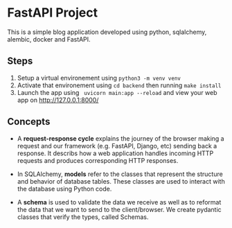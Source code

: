 # FastAPI Project

This is a simple blog application developed using python, sqlalchemy, alembic, docker and FastAPI.

## Steps
1. Setup a virtual environement using `python3 -m venv venv`
2. Activate that environement using `cd backend` then running `make install`
3. Launch the app using ` uvicorn main:app --reload` and view your web app on http://127.0.0.1:8000/

## Concepts

- A **request-response cycle** explains the journey of the browser making a request and our framework (e.g. FastAPI, Django, etc) sending back a response. It describs how a web application handles incoming HTTP requests and produces corresponding HTTP responses.

- In SQLAlchemy, **models** refer to the classes that represent the structure and behavior of database tables. These classes are used to interact with the database using Python code.

- A **schema** is used to validate the data we receive as well as to reformat the data that we want to send to the client/browser. We create pydantic classes that verify the types, called Schemas.
